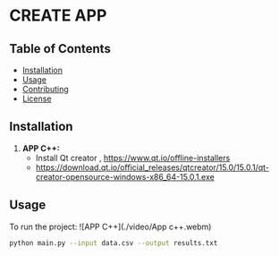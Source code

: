# CREATE APP



## Table of Contents

*   [Installation](#installation)
*   [Usage](#usage)
*   [Contributing](#contributing)
*   [License](#license)

## Installation

1.  **APP C++:**
    *   Install Qt creator , https://www.qt.io/offline-installers
    *   https://download.qt.io/official_releases/qtcreator/15.0/15.0.1/qt-creator-opensource-windows-x86_64-15.0.1.exe



## Usage

To run the project:
   ![APP C++](./video/App c++.webm)

```bash
python main.py --input data.csv --output results.txt
